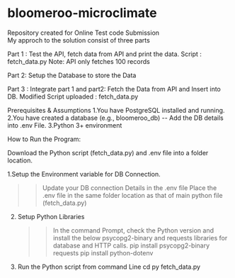 # bloomeroo-microclimate
Repository created for Online Test code Submission  
My approch to the solution consist of three parts

Part 1 : Test the API, fetch data from API and print the data.
Script : fetch_data.py
Note: API only fetches 100 records

Part 2: Setup the Database to store the Data 

Part 3 :
Integrate part 1 and part2: Fetch the Data from API and Insert into DB.
Modified Script uploaded : fetch_data.py

Prerequisites & Assumptions
1.You have PostgreSQL installed and running.
2.You have created a database (e.g., bloomeroo_db) -- Add the DB details into .env File.
3.Python 3+ environment

How to Run the Program:

Download the Python script (fetch_data.py)  and .env file into a folder location.

1.Setup the Environment variable for DB Connection.
 >> Update your DB connection Details in the .env file
 >> Place the .env file in the same folder location as that of main python file (fetch_data.py)

2. Setup Python Libraries
   >> In the command Prompt, check the Python version and install the below psycopg2-binary and requests libraries for  database and HTTP calls. 
    >> pip install psycopg2-binary requests
    >> pip install python-dotenv
3. Run the Python script from command Line 
   cd <Folder Location >
   py fetch_data.py




